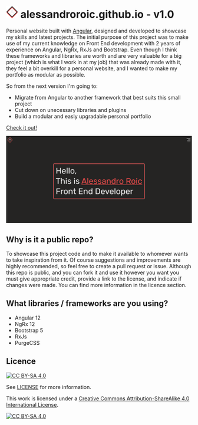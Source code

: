 
# ![Logo](/src/assets/favicon.png) alessandroroic.github.io - v1.0
Personal website built with [Angular](https://angular.io/), designed and developed to showcase my skills and latest projects.
The initial purpose of this project was to make use of my current knowledge on Front End development with
2 years of experience on Angular, NgRx, RxJs and Bootstrap. Even though I think these frameworks and libraries are worth and
are very valuable for a big project (which is what I work in at my job) that was already made with it, they feel a bit overkill
for a personal website, and I wanted to make my portfolio as modular as possible. 

So from the next version I'm going to:
- Migrate from Angular to another framework that best suits this small project
- Cut down on unecessary libraries and plugins
- Build a modular and easly upgradable personal portfolio

[Check it out!](https://alessandroroic.github.io/)

![Snapshot](/src/assets/images/site-snapshot.png)

## Why is it a public repo?
To showcase this project code and to make it available to whomever wants to take inspiration from it. 
Of course suggestions and improvements are highly recommended, so feel free to create a pull request or issue.
Although this repo is public, and you can fork it and use it however you want 
you must give appropriate credit, provide a link to the license, and indicate if changes were made.
You can find more information in the licence section.

## What libraries / frameworks are you using?
- Angular 12
- NgRx 12
- Bootstrap 5
- RxJs
- PurgeCSS

## Licence
[![CC BY-SA 4.0][cc-by-sa-shield]][cc-by-sa]

See [LICENSE](https://github.com/AlessandroRoic/alessandroroic.github.io/blob/dev/LICENSE) for more information.

This work is licensed under a
[Creative Commons Attribution-ShareAlike 4.0 International License][cc-by-sa].

[![CC BY-SA 4.0][cc-by-sa-image]][cc-by-sa]

[cc-by-sa]: http://creativecommons.org/licenses/by-sa/4.0/
[cc-by-sa-image]: https://licensebuttons.net/l/by-sa/4.0/88x31.png
[cc-by-sa-shield]: https://img.shields.io/badge/License-CC%20BY--SA%204.0-lightgrey.svg


